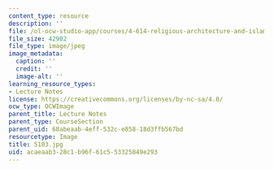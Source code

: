 ```yaml
---
content_type: resource
description: ''
file: /ol-ocw-studio-app/courses/4-614-religious-architecture-and-islamic-cultures-fall-2002/acaeaab328c1b96f61c553325849e293_5103.jpg
file_size: 42902
file_type: image/jpeg
image_metadata:
  caption: ''
  credit: ''
  image-alt: ''
learning_resource_types:
- Lecture Notes
license: https://creativecommons.org/licenses/by-nc-sa/4.0/
ocw_type: OCWImage
parent_title: Lecture Notes
parent_type: CourseSection
parent_uid: 68abeaab-4eff-532c-e858-18d3ffb567bd
resourcetype: Image
title: 5103.jpg
uid: acaeaab3-28c1-b96f-61c5-53325849e293
---
```


